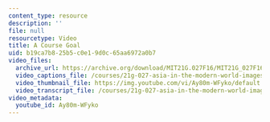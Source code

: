 ```yaml
---
content_type: resource
description: ''
file: null
resourcetype: Video
title: A Course Goal
uid: b19ca7b8-25b5-c0e1-9d0c-65aa6972a0b7
video_files:
  archive_url: https://archive.org/download/MIT21G.027F16/MIT21G_027F16_educator_06_300k.mp4
  video_captions_file: /courses/21g-027-asia-in-the-modern-world-images-representations-fall-2016/cb9f2845da8f5fed8f25d1140e89ca26_Ay80m-WFyko.vtt
  video_thumbnail_file: https://img.youtube.com/vi/Ay80m-WFyko/default.jpg
  video_transcript_file: /courses/21g-027-asia-in-the-modern-world-images-representations-fall-2016/b28bb39c377fbc18edaa95edcde8b476_Ay80m-WFyko.pdf
video_metadata:
  youtube_id: Ay80m-WFyko
---
```

